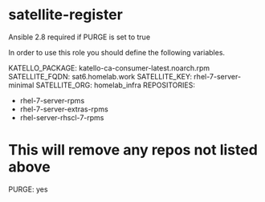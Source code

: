 # satellite-register

Ansible 2.8 required if PURGE is set to true

In order to use this role you should define the following variables. 


KATELLO_PACKAGE: katello-ca-consumer-latest.noarch.rpm
SATELLITE_FQDN: sat6.homelab.work
SATELLITE_KEY: rhel-7-server-minimal
SATELLITE_ORG: homelab_infra
REPOSITORIES:
  - rhel-7-server-rpms
  - rhel-7-server-extras-rpms
  - rhel-server-rhscl-7-rpms

# This will remove any repos not listed above
PURGE: yes

